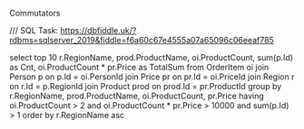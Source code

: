 Commutators


/// SQL Task: https://dbfiddle.uk/?rdbms=sqlserver_2019&fiddle=f6a60c67e4555a07a65096c06eeaf785

select top 10 r.RegionName, prod.ProductName, oi.ProductCount, sum(p.Id) as Cnt, oi.ProductCount * pr.Price as TotalSum 
from OrderItem oi
join Person p on p.Id = oi.PersonId
join Price pr on pr.Id = oi.PriceId
join Region r on r.Id = p.RegionId
join Product prod on prod.Id = pr.ProductId
group by r.RegionName, prod.ProductName, oi.ProductCount, pr.Price
having oi.ProductCount > 2 and oi.ProductCount * pr.Price > 10000 and sum(p.Id) > 1
order by r.RegionName asc
